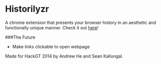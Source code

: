 Historilyzr
==========

A chrome extension that presents your browser history in an aesthetic and
functionally unique manner. Check it out [here](https://chrome.google.com/webstore/detail/historilyzr/ccngdpkjkipliahlgmmjlkbfpakhondl)!

###The Future
+ Make links clickable to open webpage

Made for HackGT 2014 by Andrew He and Sean Kallungal.
